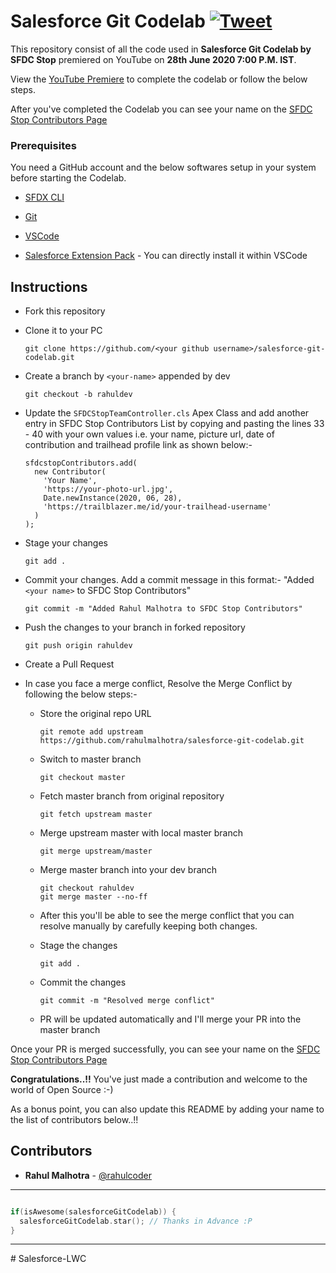 # Salesforce Git Codelab [![Tweet](https://img.shields.io/twitter/url/http/shields.io.svg?style=social&logo=twitter)](https://twitter.com/intent/tweet?text=Check%20out%20this%20amazing%20Salesforce%20Git%20Codelab%20by%20SFDCStop.%20It%20covers%20some%20of%20the%20most%20important%20concepts%20of%20git%20that%20you%20can%20Learn%20By%20Coding&url=https://github.com/rahulmalhotra/salesforce-git-codelab&via=rahulcoder&hashtags=salesforce,sfdx,git,github,codelab)

This repository consist of all the code used in **Salesforce Git Codelab by SFDC Stop** premiered on YouTube on **28th June 2020 7:00 P.M. IST**.

View the [YouTube Premiere](https://www.youtube.com/watch?v=xX6Bp-jprZI) to complete the codelab or follow the below steps.

After you've completed the Codelab you can see your name on the [SFDC Stop Contributors Page](https://rahulm-developer-edition.ap5.force.com/sfdcstop/)

### Prerequisites

You need a GitHub account and the below softwares setup in your system before starting the Codelab.

* [SFDX CLI](https://developer.salesforce.com/tools/sfdxcli)

* [Git](https://git-scm.com/downloads)

* [VSCode](https://code.visualstudio.com/download)

* [Salesforce Extension Pack](https://marketplace.visualstudio.com/items?itemName=salesforce.salesforcedx-vscode) - You can directly install it within VSCode

## Instructions

* Fork this repository

* Clone it to your PC

  ```
  git clone https://github.com/<your github username>/salesforce-git-codelab.git
  ```
* Create a branch by ```<your-name>``` appended by dev

  ```
  git checkout -b rahuldev
  ```
* Update the ```SFDCStopTeamController.cls``` Apex Class and add another entry in SFDC Stop Contributors List by copying and pasting the lines 33 - 40 with your own values i.e. your name, picture url, date of contribution and trailhead profile link as shown below:-

  ```
  sfdcstopContributors.add(
    new Contributor(
      'Your Name',
      'https://your-photo-url.jpg',
      Date.newInstance(2020, 06, 28),
      'https://trailblazer.me/id/your-trailhead-username'
    )
  );
  ```

* Stage your changes

  ```
  git add .
  ```

* Commit your changes. Add a commit message in this format:- "Added ```<your name>``` to SFDC Stop Contributors"

  ```
  git commit -m "Added Rahul Malhotra to SFDC Stop Contributors"
  ```
* Push the changes to your branch in forked repository

  ```
  git push origin rahuldev
  ```
* Create a Pull Request

* In case you face a merge conflict, Resolve the Merge Conflict by following the below steps:-

  - Store the original repo URL

    ```
    git remote add upstream https://github.com/rahulmalhotra/salesforce-git-codelab.git
    ```

  - Switch to master branch

    ```
    git checkout master
    ```

  - Fetch master branch from original repository

    ```
    git fetch upstream master
    ```

  - Merge upstream master with local master branch

    ```
    git merge upstream/master
    ```

  - Merge master branch into your dev branch

    ```
    git checkout rahuldev
    git merge master --no-ff
    ```

  - After this you'll be able to see the merge conflict that you can resolve manually by carefully keeping both changes.

  - Stage the changes

    ```
    git add .
    ```

  - Commit the changes

    ```
    git commit -m "Resolved merge conflict"
    ```

  - PR will be updated automatically and I'll merge your PR into the master branch

Once your PR is merged successfully, you can see your name on the [SFDC Stop Contributors Page](https://rahulm-developer-edition.ap5.force.com/sfdcstop/)

**Congratulations..!!** You've just made a contribution and welcome to the world of Open Source :-)

As a bonus point, you can also update this README by adding your name to the list of contributors below..!!

## Contributors

* **Rahul Malhotra** - [@rahulcoder](https://twitter.com/rahulcoder)

---

```c++

if(isAwesome(salesforceGitCodelab)) {
  salesforceGitCodelab.star(); // Thanks in Advance :P
}

```

---
#   S a l e s f o r c e - L W C  
 